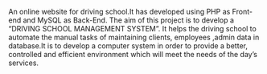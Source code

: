 An online website for driving school.It has developed using PHP as Front-end and MySQL as Back-End. The aim of this project is to develop a “DRIVING SCHOOL MANAGEMENT SYSTEM”. It helps the driving school to automate the manual tasks of maintaining clients, employees ,admin data in database.It is to develop a computer system in order to provide a better, controlled and efficient environment which will meet the needs of the day’s services.

